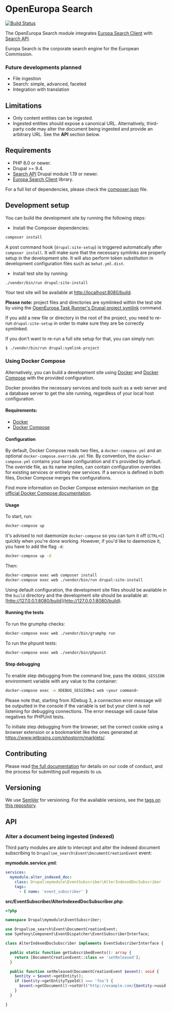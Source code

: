 # OpenEuropa Search

[![Build Status](https://drone.fpfis.eu/api/badges/openeuropa/oe_search/status.svg?branch=2.x)](https://drone.fpfis.eu/openeuropa/oe_search)

The OpenEuropa Search module integrates [Europa Search Client](https://github.com/openeuropa/europa-search-client) with [Search API](https://www.drupal.org/project/search_api).

Europa Search is the corporate search engine for the European Commission.

### Future developments planned

- File ingestion
- Search: simple, advanced, faceted
- Integration with translation

## Limitations

- Only content entities can be ingested.
- Ingested entities should expose a canonical URL. Alternatively, third-party code may alter the document being ingested and provide an arbitrary URL. See the **API** section below.

## Requirements

* PHP 8.0 or newer.
* Drupal >= 9.4.
* [Search API](https://www.drupal.org/project/search_api) Drupal module 1.19 or newer.
* [Europa Search Client](https://github.com/openeuropa/europa-search-client) library.

For a full list of dependencies, please check the [composer.json](composer.json) file.

## Development setup

You can build the development site by running the following steps:

* Install the Composer dependencies:

```bash
composer install
```

A post command hook (`drupal:site-setup`) is triggered automatically after `composer install`.
It will make sure that the necessary symlinks are properly setup in the development site.
It will also perform token substitution in development configuration files such as `behat.yml.dist`.

* Install test site by running:

```bash
./vendor/bin/run drupal:site-install
```

Your test site will be available at [http://localhost:8080/build](http://localhost:8080/build).

**Please note:** project files and directories are symlinked within the test site by using the
[OpenEuropa Task Runner's Drupal project symlink](https://github.com/openeuropa/task-runner-drupal-project-symlink) command.

If you add a new file or directory in the root of the project, you need to re-run `drupal:site-setup` in order to make
sure they are be correctly symlinked.

If you don't want to re-run a full site setup for that, you can simply run:

```
$ ./vendor/bin/run drupal:symlink-project
```

### Using Docker Compose

Alternatively, you can build a development site using [Docker](https://www.docker.com/get-docker) and
[Docker Compose](https://docs.docker.com/compose/) with the provided configuration.

Docker provides the necessary services and tools such as a web server and a database server to get the site running,
regardless of your local host configuration.

#### Requirements:

- [Docker](https://www.docker.com/get-docker)
- [Docker Compose](https://docs.docker.com/compose/)

#### Configuration

By default, Docker Compose reads two files, a `docker-compose.yml` and an optional `docker-compose.override.yml` file.
By convention, the `docker-compose.yml` contains your base configuration and it's provided by default.
The override file, as its name implies, can contain configuration overrides for existing services or entirely new
services.
If a service is defined in both files, Docker Compose merges the configurations.

Find more information on Docker Compose extension mechanism on [the official Docker Compose documentation](https://docs.docker.com/compose/extends/).

#### Usage

To start, run:

```bash
docker-compose up
```

It's advised to not daemonize `docker-compose` so you can turn it off (`CTRL+C`) quickly when you're done working.
However, if you'd like to daemonize it, you have to add the flag `-d`:

```bash
docker-compose up -d
```

Then:

```bash
docker-compose exec web composer install
docker-compose exec web ./vendor/bin/run drupal:site-install
```

Using default configuration, the development site files should be available in the `build` directory and the development site
should be available at: [http://127.0.0.1:8080/build](http://127.0.0.1:8080/build).

#### Running the tests

To run the grumphp checks:

```bash
docker-compose exec web ./vendor/bin/grumphp run
```

To run the phpunit tests:

```bash
docker-compose exec web ./vendor/bin/phpunit
```

#### Step debugging

To enable step debugging from the command line, pass the `XDEBUG_SESSION` environment variable with any value to
the container:

```bash
docker-compose exec -e XDEBUG_SESSION=1 web <your command>
```

Please note that, starting from XDebug 3, a connection error message will be outputted in the console if the variable is
set but your client is not listening for debugging connections. The error message will cause false negatives for PHPUnit
tests.

To initiate step debugging from the browser, set the correct cookie using a browser extension or a bookmarklet
like the ones generated at https://www.jetbrains.com/phpstorm/marklets/.

## Contributing

Please read [the full documentation](https://github.com/openeuropa/openeuropa) for details on our code of conduct, and the process for submitting pull requests to us.

## Versioning

We use [SemVer](http://semver.org/) for versioning. For the available versions, see the [tags on this repository](https://github.com/openeuropa/oe_search/tags).

## API

### Alter a document being ingested (indexed)

Third party modules are able to intercept and alter the indexed document subscribing to `Drupal\oe_search\Event\DocumentCreationEvent` event:

**mymodule.service.yml**:
```yaml
services:
  mymodule.alter_indexed_doc:
    class: Drupal\mymodule\EventSubscriber\AlterIndexedDocSubscriber
    tags:
      - { name: 'event_subscriber' }
```

**src/EventSubscriber/AlterIndexedDocSubscriber.php**:
```php
<?php

namespace Drupal\mymodule\EventSubscriber;

use Drupal\oe_search\Event\DocumentCreationEvent;
use Symfony\Component\EventDispatcher\EventSubscriberInterface;

class AlterIndexedDocSubscriber implements EventSubscriberInterface {

  public static function getSubscribedEvents(): array {
    return [DocumentCreationEvent::class => 'setReleased'];
  }

  public function setReleased(DocumentCreationEvent $event): void {
    $entity = $event->getEntity();
    if ($entity->getEntityTypeId() === 'foo') {
      $event->getDocument()->setUrl("http://example.com/{$entity->uuid()}");
    }
  }

}
```
